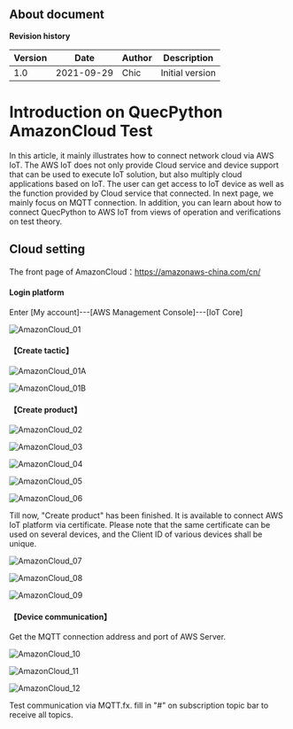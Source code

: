 ## About document

**Revision history**

| **Version** | **Date**   | **Author** | **Description** |
| ----------- | ---------- | ---------- | --------------- |
| 1.0         | 2021-09-29 | Chic       | Initial version |



# Introduction on QuecPython AmazonCloud Test

In this article, it mainly illustrates how to connect network cloud via AWS  IoT. The AWS IoT  does not only provide Cloud service and device support that can be used to execute IoT solution, but also multiply cloud applications based on IoT.  The user can get access to IoT device as well as the function provided by Cloud service that connected. In next page, we mainly focus on MQTT connection. In addition, you can learn about how to connect QuecPython to AWS IoT from views of operation and verifications on test theory.  

## Cloud setting

The front page of AmazonCloud：https://amazonaws-china.com/cn/

#### Login platform

Enter [My account]---[AWS Management Console]---[IoT Core]

![AmazonCloud_01](media\AmazonCloud_01.png)

#### 【Create tactic】

![AmazonCloud_01A](media\AmazonCloud_01A.png)

![AmazonCloud_01B](media\AmazonCloud_01B.png)

#### 【Create product】

![AmazonCloud_02](media\AmazonCloud_02.png)

![AmazonCloud_03](media\AmazonCloud_03.png)

![AmazonCloud_04](media\AmazonCloud_04.png)

![AmazonCloud_05](media\AmazonCloud_05.png)

![AmazonCloud_06](media\AmazonCloud_06.png)

Till now, "Create product" has been finished. It is available to connect AWS IoT platform via certificate. Please note that the same certificate can be used on several devices, and the Client ID of various devices shall be unique. 

![AmazonCloud_07](media\AmazonCloud_07.png)

![AmazonCloud_08](media\AmazonCloud_08.png)

![AmazonCloud_09](media\AmazonCloud_09.png)

#### 【Device communication】

Get the MQTT connection address and port of AWS Server. 

![AmazonCloud_10](media\AmazonCloud_10.png)

![AmazonCloud_11](media\AmazonCloud_11.png)

![AmazonCloud_12](media\AmazonCloud_12.png)

Test communication via MQTT.fx. fill in "#" on subscription topic bar to receive all topics. 



 


